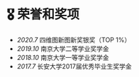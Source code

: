 # 🎖 荣誉和奖项
- *2020.7* 四维图新图新奖银奖（TOP 1%）
- *2019.10* 南京大学二等学业奖学金
- *2018.10* 南京大学一等学业奖学金
- *2017.7* 长安大学2017届优秀毕业生奖学金
